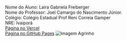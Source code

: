 Nome do Aluno: Laira Gabriela Freiberger
<br>
Nome do Professor: Joel Camargo do Nascimento Júnior.
<br>
Colégio: Colégio Estadual Prof Reni Correia Gamper
<br>
NRE: Ivaiporã
<br>
[Página no Vercel](agrinho-pi.vercel.app)
<br>
[Página no GitHub Pages](https://lairafreiberger.github.io/agrinho/)
![Imagem Agrinho](https://www.sistemafaep.org.br/wp-content/uploads/2021/07/agrinho_500x1280-2.jpg)
